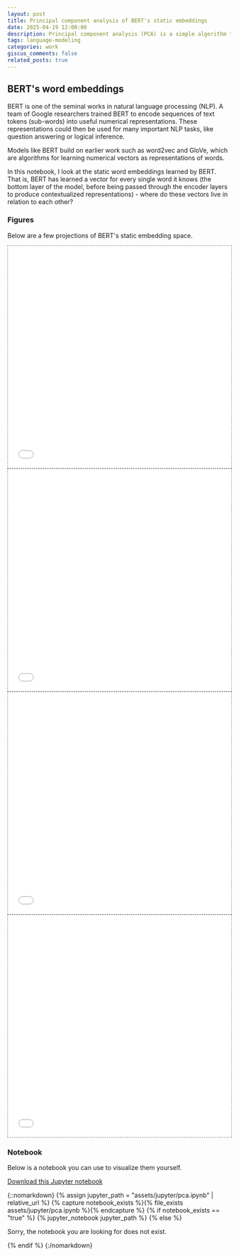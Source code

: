 ```yaml
---
layout: post
title: Principal component analysis of BERT's static embeddings
date: 2025-04-19 12:00:00
description: Principal component analysis (PCA) is a simple algorithm that compresses high-dimensional vectors into a low-dimensional space. It does this by creating an orthogonal basis in the low-dimensional space using the directions along which the data has maximum variance in the original high-dimensional space.
tags: language-modeling
categories: work
giscus_comments: false
related_posts: true
---
```


## BERT's word embeddings

BERT is one of the seminal works in natural language processing (NLP). A team of Google researchers trained BERT to encode sequences of text tokens (sub-words) into useful numerical representations. These representations could then be used for many important NLP tasks, like question answering or logical inference.

Models like BERT build on earlier work such as word2vec and GloVe, which are algorithms for learning numerical vectors as representations of words.

In this notebook, I look at the static word embeddings learned by BERT. That is, BERT has learned a vector for every single word it knows (the bottom layer of the model, before being passed through the encoder layers to produce contextualized representations) - where do these vectors live in relation to each other?

### Figures

Below are a few projections of BERT's static embedding space.

<div class="l-page">
  <iframe src="{{ '/assets/plotly/bert_pca_2.html' | relative_url }}" frameborder='0' scrolling='no' height="500px" width="100%" style="border: 1px dashed grey;"></iframe>
</div>

<div class="l-page">
  <iframe src="{{ '/assets/plotly/bert_pca_3.html' | relative_url }}" frameborder='0' scrolling='no' height="500px" width="100%" style="border: 1px dashed grey;"></iframe>
</div>

<div class="l-page">
  <iframe src="{{ '/assets/plotly/bert_pca_3_color.html' | relative_url }}" frameborder='0' scrolling='no' height="500px" width="100%" style="border: 1px dashed grey;"></iframe>
</div>

<div class="l-page">
  <iframe src="{{ '/assets/plotly/bert_pca_4.html' | relative_url }}" frameborder='0' scrolling='no' height="500px" width="100%" style="border: 1px dashed grey;"></iframe>
</div>

### Notebook

Below is a notebook you can use to visualize them yourself.

<a href="/downloads/pca.ipynb" download="pca.ipynb">Download this Jupyter notebook</a>

{::nomarkdown}
{% assign jupyter_path = "assets/jupyter/pca.ipynb" | relative_url %}
{% capture notebook_exists %}{% file_exists assets/jupyter/pca.ipynb %}{% endcapture %}
{% if notebook_exists == "true" %}
{% jupyter_notebook jupyter_path %}
{% else %}

<p>Sorry, the notebook you are looking for does not exist.</p>
{% endif %}
{:/nomarkdown}
